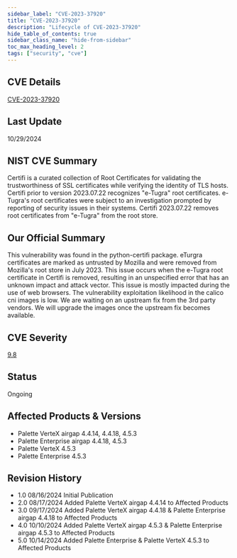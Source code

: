 ```yaml
---
sidebar_label: "CVE-2023-37920"
title: "CVE-2023-37920"
description: "Lifecycle of CVE-2023-37920"
hide_table_of_contents: true
sidebar_class_name: "hide-from-sidebar"
toc_max_heading_level: 2
tags: ["security", "cve"]
---
```


## CVE Details

[CVE-2023-37920](https://nvd.nist.gov/vuln/detail/CVE-2023-37920)

## Last Update

10/29/2024

## NIST CVE Summary

Certifi is a curated collection of Root Certificates for validating the trustworthiness of SSL certificates while
verifying the identity of TLS hosts. Certifi prior to version 2023.07.22 recognizes "e-Tugra" root certificates.
e-Tugra's root certificates were subject to an investigation prompted by reporting of security issues in their systems.
Certifi 2023.07.22 removes root certificates from "e-Tugra" from the root store.

## Our Official Summary

This vulnerability was found in the python-certifi package. eTurgra certificates are marked as untrusted by Mozilla and
were removed from Mozilla's root store in July 2023. This issue occurs when the e-Tugra root certificate in Certifi is
removed, resulting in an unspecified error that has an unknown impact and attack vector. This issue is mostly impacted
during the use of web browsers. The vulnerability exploitation likelihood in the calico cni images is low. We are
waiting on an upstream fix from the 3rd party vendors. We will upgrade the images once the upstream fix becomes
available.

## CVE Severity

[9.8](https://nvd.nist.gov/vuln/detail/CVE-2023-37920)

## Status

Ongoing

## Affected Products & Versions

- Palette VerteX airgap 4.4.14, 4.4.18, 4.5.3
- Palette Enterprise airgap 4.4.18, 4.5.3
- Palette VerteX 4.5.3
- Palette Enterprise 4.5.3

## Revision History

- 1.0 08/16/2024 Initial Publication
- 2.0 08/17/2024 Added Palette VerteX airgap 4.4.14 to Affected Products
- 3.0 09/17/2024 Added Palette VerteX airgap 4.4.18 & Palette Enterprise airgap 4.4.18 to Affected Products
- 4.0 10/10/2024 Added Palette VerteX airgap 4.5.3 & Palette Enterprise airgap 4.5.3 to Affected Products
- 5.0 10/14/2024 Added Palette Enterprise & Palette VerteX 4.5.3 to Affected Products
